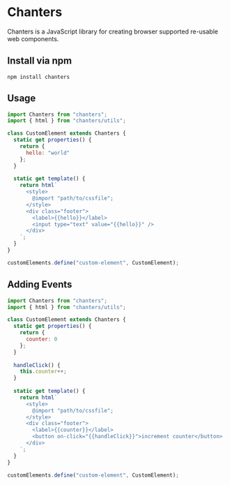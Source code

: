 # Chanters

Chanters is a JavaScript library for creating browser supported re-usable web components.

## Install via npm

    npm install chanters
    
## Usage

```jsx
import Chanters from "chanters";
import { html } from "chanters/utils";

class CustomElement extends Chanters {
  static get properties() {
    return {
      hello: "world"
    };
  }
  
  static get template() {
    return html`
      <style>
        @import "path/to/cssfile";
      </style>
      <div class="footer">
        <label>{{hello}}</label>
        <input type="text" value="{{hello}}" />
      </div>
    `;
  }
}

customElements.define("custom-element", CustomElement);
```

## Adding Events
```jsx
import Chanters from "chanters";
import { html } from "chanters/utils";

class CustomElement extends Chanters {
  static get properties() {
    return {
      counter: 0
    };
  }
  
  handleClick() {
    this.counter++;
  }
  
  static get template() {
    return html`
      <style>
        @import "path/to/cssfile";
      </style>
      <div class="footer">
        <label>{{counter}}</label>
        <button on-click="{{handleClick}}">increment counter</button>
      </div>
    `;
  }
}

customElements.define("custom-element", CustomElement);
```

